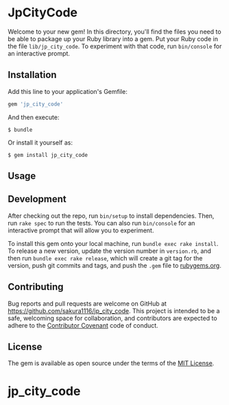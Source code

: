 # JpCityCode

Welcome to your new gem! In this directory, you'll find the files you need to be able to package up your Ruby library into a gem. Put your Ruby code in the file `lib/jp_city_code`. To experiment with that code, run `bin/console` for an interactive prompt.


## Installation

Add this line to your application's Gemfile:

```ruby
gem 'jp_city_code'
```

And then execute:

    $ bundle

Or install it yourself as:

    $ gem install jp_city_code

## Usage


## Development

After checking out the repo, run `bin/setup` to install dependencies. Then, run `rake spec` to run the tests. You can also run `bin/console` for an interactive prompt that will allow you to experiment.

To install this gem onto your local machine, run `bundle exec rake install`. To release a new version, update the version number in `version.rb`, and then run `bundle exec rake release`, which will create a git tag for the version, push git commits and tags, and push the `.gem` file to [rubygems.org](https://rubygems.org).

## Contributing

Bug reports and pull requests are welcome on GitHub at https://github.com/sakura1116/jp_city_code. This project is intended to be a safe, welcoming space for collaboration, and contributors are expected to adhere to the [Contributor Covenant](http://contributor-covenant.org) code of conduct.


## License

The gem is available as open source under the terms of the [MIT License](http://opensource.org/licenses/MIT).

# jp_city_code
